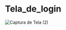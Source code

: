 # Tela_de_login

![Captura de Tela (2)](https://github.com/Luis-Devv/Tela_de_login/assets/99682236/b887ee23-1337-4167-ad41-7cebd3ff849d)
